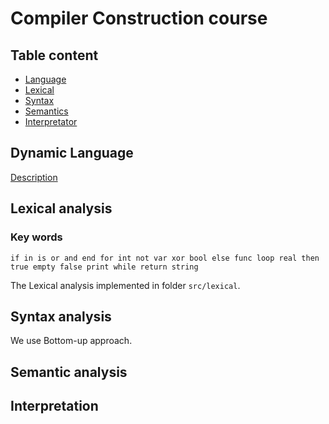 # Compiler Construction course 

## Table content 
- [Language](#dynamic-language)
- [Lexical](#lexical-analysis)
- [Syntax](#syntax-analysis)
- [Semantics](#semantic-analysis)
- [Interpretator](#interpretation)

## Dynamic Language 

[Description](ProjectD.pdf)

## Lexical analysis

### Key words
`if in is or and end for int not var xor bool else func loop real then true empty false print while return string`

The Lexical analysis implemented in folder `src/lexical`.

## Syntax analysis

We use Bottom-up approach. 

## Semantic analysis


## Interpretation 


